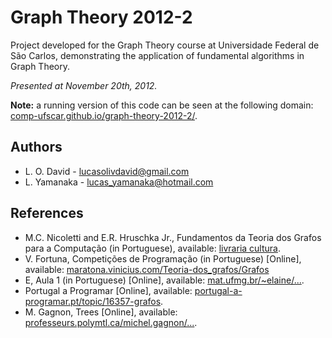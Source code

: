 # Graph Theory 2012-2

Project developed for the Graph Theory course at Universidade Federal de São Carlos,
demonstrating the application of fundamental algorithms in Graph Theory.

*Presented at November 20th, 2012.*

**Note:** a running version of this code can be seen at the following domain:
[comp-ufscar.github.io/graph-theory-2012-2/](http://comp-ufscar.github.io/graph-theory-2012-2/).

## Authors

* L. O. David - lucasolivdavid@gmail.com
* L. Yamanaka - lucas_yamanaka@hotmail.com

## References

* M.C. Nicoletti and E.R. Hruschka Jr., Fundamentos da Teoria dos Grafos para a Computação (in Portuguese), available: [livraria cultura](http://www.livrariacultura.com.br/p/fundamentos-da-teoria-dos-grafos-para-computacao-2160121).
* V. Fortuna, Competições de Programação (in Portuguese) [Online], available: [maratona.vinicius.com/Teoria-dos_grafos/Grafos](http://maratona.viniciusfortuna.com/Teoria-dos-Grafos/Grafos---Implementa%C3%A7%C3%B5es#TOC-Busca-em-Largura-BFS-)
* E, Aula 1 (in Portuguese) [Online], available: [mat.ufmg.br/~elaine/...](http://mat.ufmg.br/~elaine/Aperfeicoamento/aula01.pdf).
* Portugal a Programar [Online], available: [portugal-a-programar.pt/topic/16357-grafos](http://portugal-a-programar.pt/topic/16357-grafos/).
* M. Gagnon, Trees [Online], available: [professeurs.polymtl.ca/michel.gagnon/...](http://professeurs.polymtl.ca/michel.gagnon/Disciplinas/Bac/Grafos/Arvores/arvores.html#Guloso).
